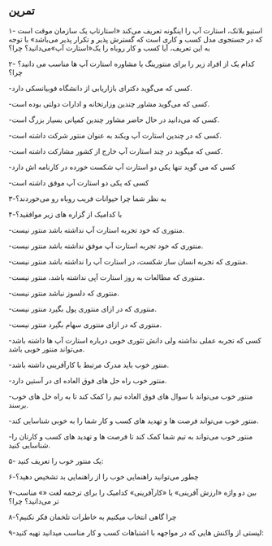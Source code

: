 ## تمرین

۱- استیو بلانک، استارت آپ را اینگونه تعریف می‌کند «استارتاپ یک سازمان موقت است که در جستجوی مدل کسب و کاری است که گسترش پذیر و تکرار پذیر می‌باشد» با توجه به این تعریف، آیا کسب و کار روباه را یک«استارت آپ»می‌دانید؟ چرا؟

۲- کدام یک از افراد زیر را برای منتورینگ یا مشاوره استارت آپ ها مناسب می دانید؟ چرا؟

-کسی که می‌گوید دکترای بازاریابی از دانشگاه فوبیانسکی دارد.

-کسی که می‌گوید مشاور چندین وزارتخانه و ادارات دولتی بوده است.

-کسی که می‌دانید در حال حاضر مشاور چندین کمپانی بسیار بزرگ است.

-کسی که در چندین استارت آپ ویکند به عنوان منتور شرکت داشته است.

-کسی که میگوید در چند استارت آپ خارج از کشور مشارکت داشته است.

-کسی که می گوید تنها یکی دو استارت آپ شکست خورده در کارنامه اش دارد

-کسی که یکی دو استارت آپ موفق داشته است



۳-به نظر شما چرا حیوانات فریب روباه رو می‌خوردند؟



۴-با کدامیک از گزاره های زیر موافقید؟

-منتوری که خود تجربه استارت آپ نداشته باشد منتور نیست.

-منتوری که خود تجربه استارت آپ موفق نداشته باشد منتور نیست.

-منتوری که تجربه انسان ساز شکست، در استارت آپ را نداشته باشد منتور نیست.

-منتوری که مطالعات به روز استارت آپی نداشته باشد، منتور نیست.

-منتوری که دلسوز نباشد منتور نیست.

-منتوری که در ازای منتوری پول بگیرد منتور نیست.

-منتوری که در ازای منتوری سهام بگیرد منتور نیست.

-کسی که تجربه عملی نداشته ولی دانش تئوری خوبی درباره استارت آپ ها داشته باشد می‌تواند منتور خوبی باشد.

-منتور خوب باید مدرک مرتبط با کارآفرینی داشته باشد.

-منتور خوب راه حل های فوق العاده ای در آستین دارد.

-منتور خوب می‌تواند با سوال های فوق العاده تیم را کمک کند تا به راه حل های خوب برسند.

-منتور خوب می‌تواند فرصت ها و تهدید های کسب و کار شما را به خوبی شناسایی کند.

-منتور خوب می‌تواند به تیم شما کمک کند تا فرصت ها و تهدید های کسب و کارتان را شناسایی کنید.



۵- یک منتور خوب را تعریف کنید:



۶-چطور می‌توانید راهنمایی خوب را از راهنمایی بد تشخیص دهید؟

 

۷-بین دو واژه «ارزش آفرینی» یا «کارآفرینی» کدامیک را برای ترجمه لغت «» مناسب تر می‌دانید؟ چرا؟



۸-چرا گاهی انتخاب میکنیم به خاطرات تلخمان فکر نکنیم؟



۹-لیستی از واکنش هایی که در مواجهه با اشتباهات کسب و کار مناسب میدانید تهیه کنید:

